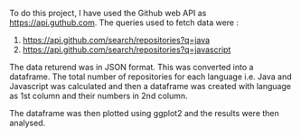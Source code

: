 To do this project, I have used the Github web API as https://api.guthub.com.
The queries used to fetch data were : 
1. https://api.github.com/search/repositories?q=java
2. https://api.github.com/search/repositories?q=javascript

The data returend was in JSON format. This was converted into a dataframe.
The total number of repositories for each language i.e. Java and Javascript was calculated and then a dataframe was created with
language as 1st column and their numbers in 2nd column.

The dataframe was then plotted using ggplot2 and the results were then analysed.

